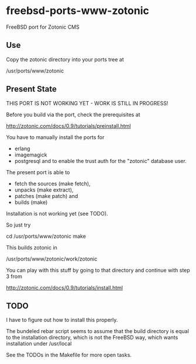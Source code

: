 freebsd-ports-www-zotonic
=========================

FreeBSD port for Zotonic CMS


Use
---

Copy the zotonic directory into your ports tree at

  /usr/ports/www/zotonic


Present State
-------------

THIS PORT IS NOT WORKING YET - WORK IS STILL IN PROGRESS!


Before you build via the port, check the prerequisites at

  http://zotonic.com/docs/0.9/tutorials/preinstall.html

You have to manually install the ports for
* erlang
* imagemagick
* postgresql
and to enable the trust auth for the "zotonic" database user.


The present port is able to 
* fetch the sources (make fetch),
* unpacks (make extract),
* patches (make patch) and 
* builds (make)

Installation is not working yet (see TODO).


So just try

  cd /usr/ports/www/zotonic
  make

This builds zotonic in 

  /usr/ports/www/zotonic/work/zotonic

You can play with this stuff by going to that directory and continue 
with step 3 from

  http://zotonic.com/docs/0.9/tutorials/install.html


TODO
----

I have to figure out how to install this properly.

The bundeled rebar script seems to assume that the build
directory is equal to the installation directory, which is
not the FreeBSD way, which wants installation under /usr/local

See the TODOs in the Makefile for more open tasks.
